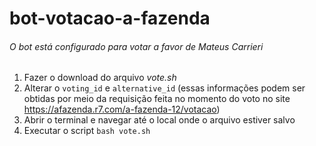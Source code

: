 # bot-votacao-a-fazenda
###### O bot está configurado para votar a favor de Mateus Carrieri

1. Fazer o download do arquivo _vote.sh_
2. Alterar o `voting_id` e `alternative_id` (essas informações podem ser obtidas por meio da requisição feita no momento do voto no site https://afazenda.r7.com/a-fazenda-12/votacao)
3. Abrir o terminal e navegar até o local onde o arquivo estiver salvo
4. Executar o script `bash vote.sh`
